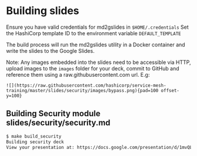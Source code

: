 # Building slides
Ensure you have valid credentials for md2gslides in `$HOME/.credentials`
Set the HashiCorp template ID to the environment variable `DEFAULT_TEMPLATE`

The build process will run the md2gslides utility in a Docker container and write the slides to the Google Slides.

Note: Any images embedded into the slides need to be accessible via HTTP, upload images to the `images` folder for your deck, commit to GitHub and reference them using a raw.githubusercontent.com url.  E.g:

```
![](https://raw.githubusercontent.com/hashicorp/service-mesh-training/master/slides/security/images/bypass.png){pad=100 offset-y=100}
```

## Building Security module slides/security/security.md

```bash
$ make build_security
Building security deck
View your presentation at: https://docs.google.com/presentation/d/1mvQLdG7JELRngzt8LmcK8n6NT7zB6yQvRWl6mks2ZRQ
```
